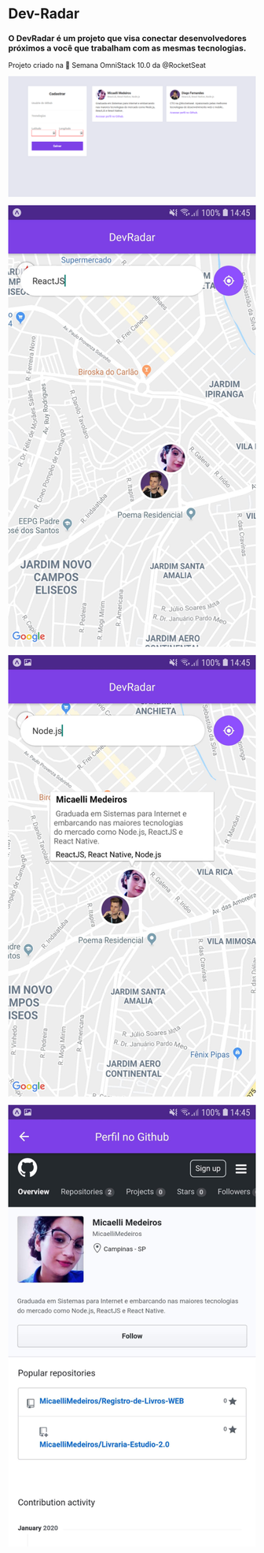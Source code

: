 # Dev-Radar
### O DevRadar é um projeto que visa conectar desenvolvedores próximos a você que trabalham com as mesmas tecnologias.
Projeto criado na 🚀 Semana OmniStack 10.0 da @RocketSeat

![web](https://github.com/MicaelliMedeiros/Dev-Radar/blob/master/web.png)


![dev-map](https://github.com/MicaelliMedeiros/Dev-Radar/blob/master/DevRadar-map.jpg)

![dev-dev](https://github.com/MicaelliMedeiros/Dev-Radar/blob/master/DevRadar-dev.jpg)

![dev-git](https://github.com/MicaelliMedeiros/Dev-Radar/blob/master/dev-github.jpg)
